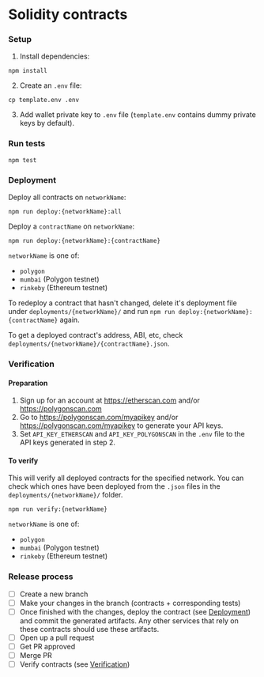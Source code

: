 # Solidity contracts

### Setup

1. Install dependencies:

```
npm install
```

2. Create an `.env` file:

```
cp template.env .env
```

3. Add wallet private key to `.env` file (`template.env` contains dummy private keys by default).

### Run tests

```
npm test
```

### Deployment

Deploy all contracts on `networkName`:

```
npm run deploy:{networkName}:all
```

Deploy a `contractName` on `networkName`:

```
npm run deploy:{networkName}:{contractName}
```

`networkName` is one of:

- `polygon`
- `mumbai` (Polygon testnet)
- `rinkeby` (Ethereum testnet)

To redeploy a contract that hasn't changed, delete it's deployment file under `deployments/{networkName}/` and run `npm run deploy:{networkName}:{contractName}` again.

To get a deployed contract's address, ABI, etc, check `deployments/{networkName}/{contractName}.json`.

### Verification

#### Preparation

1. Sign up for an account at https://etherscan.com and/or https://polygonscan.com
2. Go to https://polygonscan.com/myapikey and/or https://polygonscan.com/myapikey to generate your API keys.
3. Set `API_KEY_ETHERSCAN` and `API_KEY_POLYGONSCAN` in the `.env` file to the API keys generated in step 2.

#### To verify

This will verify all deployed contracts for the specified network.
You can check which ones have been deployed from the `.json` files in the `deployments/{networkName}/` folder.

```
npm run verify:{networkName}
```

`networkName` is one of:

- `polygon`
- `mumbai` (Polygon testnet)
- `rinkeby` (Ethereum testnet)

### Release process

- [ ] Create a new branch
- [ ] Make your changes in the branch (contracts + corresponding tests)
- [ ] Once finished with the changes, deploy the contract (see [Deployment](#deployment)) and commit the generated artifacts. Any other services that rely on these contracts should use these artifacts.
- [ ] Open up a pull request
- [ ] Get PR approved
- [ ] Merge PR
- [ ] Verify contracts (see [Verification](#verification))
